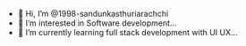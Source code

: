 - 👋 Hi, I’m @1998-sandunkasthuriarachchi
- 👀 I’m interested in Software development...
- 🌱 I’m currently learning full stack development with UI UX...


<!---
1998-sandunkasthuriarachchi/1998-sandunkasthuriarachchi is a ✨ special ✨ repository because its `README.md` (this file) appears on your GitHub profile.
You can click the Preview link to take a look at your changes.
--->
